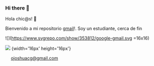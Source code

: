 ### Hi there 👋

Hola chic@s! 👋

Bienvenido a mi repositorio [gmail]!. Soy un estudiante, cerca de fin  


![](https://www.svgrepo.com/show/353812/google-gmail.svg =16x16)

![](https://www.svgrepo.com/show/353812/google-gmail.svg)
{width='16px' height='16px'}

<img src="https://www.svgrepo.com/show/353812/google-gmail.svg" style="width:14px"/> ojoshuacg@gmail.com

[gmail]: <img src="https://www.svgrepo.com/show/353812/google-gmail.svg" style="width:16px"/>




<!--
**OJoshuaCG/OJoshuaCG** is a ✨ _special_ ✨ repository because its `README.md` (this file) appears on your GitHub profile.

Here are some ideas to get you started:

- 🔭 I’m currently working on ...
- 🌱 I’m currently learning ...
- 👯 I’m looking to collaborate on ...
- 🤔 I’m looking for help with ...
- 💬 Ask me about ...
- 📫 How to reach me: ...
- 😄 Pronouns: ...
- ⚡ Fun fact: ...
-->
